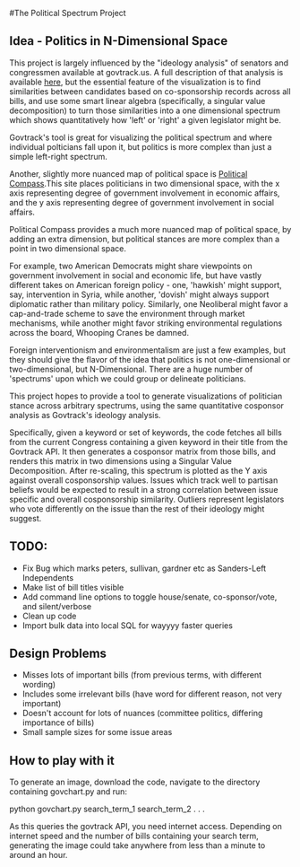 #The Political Spectrum Project

## Idea - Politics in N-Dimensional Space

This project is largely influenced by the "ideology analysis" of senators and congressmen available at govtrack.us. A full description of that analysis is available [here](https://www.govtrack.us/about/analysis#ideology), but the essential feature of the visualization is to find similarities between candidates based on co-sponsorship records across all bills, and use some smart linear algebra (specifically, a singular value decomposition) to turn those similarities into a one dimensional spectrum which shows quantitatively how 'left' or 'right' a given legislator might be.


Govtrack's tool is great for visualizing the political spectrum and where individual polticians fall upon it, but politics is more complex than just a simple left-right spectrum.

Another, slightly more nuanced map of political space is [Political Compass](http://www.politicalcompass.org/).This site places politicians in two dimensional space, with the x axis representing degree of government involvement in economic affairs, and the y axis representing degree of government involvement in social affairs.

Political Compass provides a much more nuanced map of political space, by adding an extra dimension, but political stances are more complex than a point in two dimensional space.

For example, two American Democrats might share viewpoints on government involvement in social and economic life, but have vastly different takes on American foreign policy - one, 'hawkish' might support, say, intervention in Syria, while another, 'dovish' might always support diplomatic rather than military policy. Similarly, one Neoliberal might favor a cap-and-trade scheme to save the environment through market mechanisms, while another might favor striking environmental regulations across the board, Whooping Cranes be damned. 

Foreign interventionism and environmentalism are just a few examples, but they should give the flavor of the idea that politics is not one-dimensional or two-dimensional, but N-Dimensional. There are a huge number of 'spectrums' upon which we could group or delineate politicians. 

This project hopes to provide a tool to generate visualizations of politician stance across arbitrary spectrums, using the same quantitative cosponsor analysis as Govtrack's ideology analysis.

Specifically, given a keyword or set of keywords, the code fetches all bills from the current Congress containing a given keyword in their title from the Govtrack API. It then generates a cosponsor matrix from those bills, and renders this matrix in two dimensions using a Singular Value Decomposition. After re-scaling, this spectrum is plotted as the Y axis against overall cosponsorship values. Issues which track well to partisan beliefs would be expected to result in a strong correlation between issue specific and overall cosponsorship similarity. Outliers represent legislators who vote differently on the issue than the rest of their ideology might suggest.

## TODO:

- Fix Bug which marks peters, sullivan, gardner etc as Sanders-Left Independents
- Make list of bill titles visible
- Add command line options to toggle house/senate, co-sponsor/vote, and silent/verbose
- Clean up code
- Import bulk data into local SQL for wayyyy faster queries


## Design Problems
- Misses lots of important bills (from previous terms, with different wording)
- Includes some irrelevant bills (have word for different reason, not very important)
- Doesn't account for lots of nuances (committee politics, differing importance of bills)
- Small sample sizes for some issue areas

## How to play with it

To generate an image, download the code, navigate to the directory containing govchart.py and run:

python govchart.py search_term_1 search_term_2 . . . 

As this queries the govtrack API, you need internet access. Depending on internet speed and the number of bills containing your search term, generating the image could take anywhere from less than a minute to around an hour.